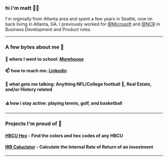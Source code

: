 
### hi i'm matt 👋🏿

I'm orginially from Atlanta area and spent a few years in Seatlle, now im back living in Atlanta, GA. I previously worked for [@Microsoft](https://microsft.com) and [@NCR](https://ncr.com) in Business Development and Product roles. 
 
--------
### A few bytes about me 👾

#### 🏫  where I went to school: [Morehouse](https://www.morehouse.edu/) 
#### 📫  how to reach me: [Linkedin](http://linkedin.com/in/matthewlmanning)
#### 🥰  what gets me talking: Anything NFL/College football 🏈, Real Estate, and/or History related
#### ⛳️  how i stay active: playing tennis, golf, and basketball

--------
### Projects I'm proud of 🥰

#### [HBCU Hex](http://hbcuhex.com) - Find the colors and hex codes of any HBCU</a>
#### [IRR Caluclator](http://irrcalculator.xyz) - Calculate the Internal Rate of Return of an investment
--------
<!---
mattlovestech/mattlovestech is a ✨ special ✨ repository because its `README.md` (this file) appears on your GitHub profile.
You can click the Preview link to take a look at your changes.
--->
